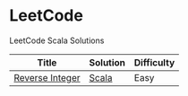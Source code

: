 LeetCode
========

LeetCode Scala Solutions

| Title | Solution | Difficulty |
| ----- | -------- | ---------- |
|[Reverse Integer](https://oj.leetcode.com/problems/reverse-integer/)| [Scala](./src/main/scala/easy/ReverseInteger.scala)|Easy|